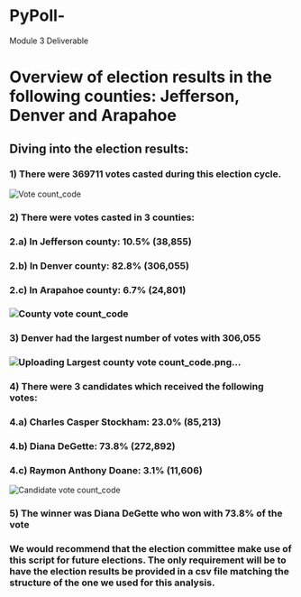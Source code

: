 # PyPoll-
Module 3 Deliverable

# Overview of election results in the following counties: Jefferson, Denver and Arapahoe

## Diving into the election results:

### 1) There were 369711 votes casted during this election cycle.
![Vote count_code](https://user-images.githubusercontent.com/114181709/196309932-85d22a7f-f262-4f9c-bea0-91d8d98368f1.png)

### 2) There were votes casted in 3 counties:
###   2.a) In Jefferson county: 10.5% (38,855)
###      2.b) In Denver county: 82.8% (306,055)
###      2.c) In Arapahoe county: 6.7% (24,801)
###      ![County vote count_code](https://user-images.githubusercontent.com/114181709/196310342-05c47386-a1a6-4bc4-bece-0de6a2fe5d92.png)

###    3) Denver had the largest number of votes with 306,055 
###    ![Uploading Largest county vote count_code.png…]()
    
 ###   4) There were 3 candidates which received the following votes:
 ###     4.a) Charles Casper Stockham: 23.0% (85,213)
 ###     4.b) Diana DeGette: 73.8% (272,892)
 ###     4.c) Raymon Anthony Doane: 3.1% (11,606)
   ![Candidate vote count_code](https://user-images.githubusercontent.com/114181709/196310629-573d79dc-9755-415a-bee9-4c291af55ca1.png)

 ###   5) The winner was Diana DeGette who won with 73.8% of the vote

### We would recommend that the election committee make use of this script for future elections. The only requirement will be to have the election results be provided in a csv file matching the structure of the one we used for this analysis.
